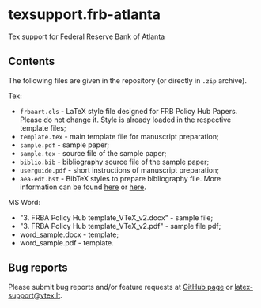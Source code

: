 # texsupport.frb-atlanta
Tex support for Federal Reserve Bank of Atlanta

## Contents

The following files are given in the repository (or directly in `.zip` archive).

Tex:
-   `frbaart.cls` - LaTeX style file designed for FRB Policy Hub Papers. 
    Please do not change it. Style is already loaded in the respective template files; 
-   `template.tex` - main template file for manuscript preparation;
-   `sample.pdf` - sample paper;
-   `sample.tex` - source file of the sample paper;
-   `biblio.bib` - bibliography source file of the sample paper;
-   `userguide.pdf` - short instructions of manuscript preparation;
-   `aea-edt.bst`   - BibTeX styles to prepare bibliography file.
    More information can be found [here](http://www.bibtex.org/Using/) 
    or [here](https://www.latex-tutorial.com/tutorials/bibtex/).

MS Word:
-   "3. FRBA Policy Hub template_VTeX_v2.docx" - sample file;
-   "3. FRBA Policy Hub template_VTeX_v2.pdf"  - sample file pdf;
-   word_sample.docx - template;
-   word_sample.pdf  - template. 


## Bug reports

Please submit bug reports and/or feature requests
at [GitHub page](https://github.com/vtex-soft/texsupport.frb-atlanta/issues) or 
[latex-support@vtex.lt](mailto:latex-support@vtex.lt).


